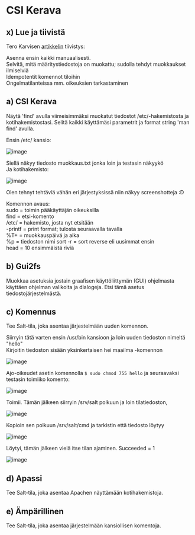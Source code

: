 # CSI Kerava  

## x) Lue ja tiivistä  

Tero Karvisen [artikkelin](https://terokarvinen.com/2018/04/03/apache-user-homepages-automatically-salt-package-file-service-example/) tiivistys:  

Asenna ensin kaikki manuaalisesti.  
Selvitä, mitä määritystiedostoja on muokattu; sudolla tehdyt muokkaukset ilmiselviä  
Idempotentit komennot tiloihin  
Ongelmatilanteissa mm. oikeuksien tarkastaminen  

## a) CSI Kerava  
Näytä 'find' avulla viimeisimmäksi muokatut tiedostot /etc/-hakemistosta ja kotihakemistostasi. Selitä kaikki käyttämäsi parametrit ja format string 'man find' avulla.  

Ensin /etc/ kansio:  

![image](https://github.com/sibbee/p.hallinta/assets/149330317/32646391-5ea7-41bf-9d3f-1b267d4a3bfb)  

Siellä näkyy tiedosto muokkaus.txt jonka loin ja testasin näkyykö  
Ja kotihakemisto:  

![image](https://github.com/sibbee/p.hallinta/assets/149330317/be6e6480-bfe3-4338-8ddb-269215df1a4e)  

Olen tehnyt tehtäviä vähän eri järjestyksissä niin näkyy screenshotteja :D  

Komennon avaus:  
sudo = toimin pääkäyttäjän oikeuksilla  
find = etsi-komento  
/etc/ = hakemisto, josta nyt etsitään   
-printf = print format; tulosta seuraavalla tavalla  
%T+ = muokkauspäivä ja aika  
%p = tiedoston nimi
sort -r = sort reverse eli uusimmat ensin  
head = 10 ensimmäistä riviä  


## b) Gui2fs  
Muokkaa asetuksia jostain graafisen käyttöliittymän (GUI) ohjelmasta käyttäen ohjelman valikoita ja dialogeja. Etsi tämä asetus tiedostojärjestelmästä.  

## c) Komennus  
Tee Salt-tila, joka asentaa järjestelmään uuden komennon.  

Siirryin tätä varten ensin /usr/bin kansioon ja loin uuden tiedoston nimeltä "hello"  
Kirjoitin tiedoston sisään yksinkertaisen hei maailma -komennon  

![image](https://github.com/sibbee/p.hallinta/assets/149330317/9cfdc5c8-b69a-4d16-9aee-aa6dc63a6b75)  

Ajo-oikeudet asetin komennolla ```$ sudo chmod 755 hello```  ja seuraavaksi testasin toimiiko komento:  

![image](https://github.com/sibbee/p.hallinta/assets/149330317/04c9aa23-51b2-4d31-84cb-5dd590c7448f)  

Toimii. Tämän jälkeen siirryin /srv/salt polkuun ja loin tilatiedoston, 

![image](https://github.com/sibbee/p.hallinta/assets/149330317/de223a5d-66e3-48ba-b6c3-17f49c7834e1)  

Kopioin sen polkuun /srv/salt/cmd ja tarkistin että tiedosto löytyy  

![image](https://github.com/sibbee/p.hallinta/assets/149330317/fa9ea564-18c1-45cb-843f-430dc470b029)  

Löytyi, tämän jälkeen vielä itse tilan ajaminen. Succeeded = 1  

![image](https://github.com/sibbee/p.hallinta/assets/149330317/f50338f0-01cf-426a-a847-e99ef6242390)  


## d) Apassi  
Tee Salt-tila, joka asentaa Apachen näyttämään kotihakemistoja.  

## e) Ämpärillinen  
Tee Salt-tila, joka asentaa järjestelmään kansiollisen komentoja.  


